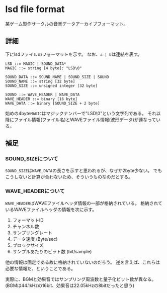 # lsd file format

某ゲーム製作サークルの音楽データアーカイブフォーマット。

## 詳細

下にlsdファイルのフォーマットを示す。
なお、`a | b`は連結を表す。

    LSD ::= MAGIC | SOUND_DATA*
    MAGIC ::= string [4 byte]: "LSD\0"
    
    SOUND_DATA ::= SOUND_NAME | SOUND_SIZE | SOUND
    SOUND_NAME ::= string [32 byte]
    SOUND_SIZE ::= unsigned integer [32 byte]
    
    SOUND ::= WAVE_HEADER | WAVE_DATA
    WAVE_HEADER ::= binary [16 byte]
    WAVE_DATA ::= binary [SOUND_SIZE + 2 byte]

始めの4byte`MAGIC`はマジックナンバーで"LSD\0"という文字列である。
それ以降にファイル情報(ファイル名)とWAVEファイル情報(波形データ)が連なっている。


## 補足

### SOUND_SIZEについて

`SOUND_SIZE`は`WAVE_DATA`の長さを示すと思われるが、なぜか2byte少ない。
でもこうしないと計算が合わないため、そういうものなのだとする。

### WAVE_HEADERについて

`WAVE_HEADER`はWAVEファイルヘッダ情報の一部が格納されている。
格納されているWAVEファイルヘッダの情報を次に示す。

1. フォーマットID
2. チャンネル数
3. サンプリングレート
4. データ速度 (Byte/sec)
5. ブロックサイズ
6. サンプルあたりのビット数 (bit/sample)

他の情報は固定である故に格納されていないのだろう。
逆を言えば、これらは必要な情報だ、ということである。

実際に、BGMと効果音ではサンプリング周波数と量子化ビット数が異なる。  
(BGMは44.1kHzの16bit、効果音は22.05kHzの8bitだったと思う)

